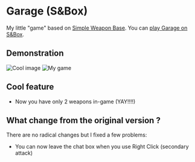 # Garage (S&Box)

My little "game" based on [Simple Weapon Base](https://github.com/timmybo5/simple-weapon-base).
You can [play Garage on S&Box](https://asset.party/looobsoft/garage).

## Demonstration
![Cool image](https://img.youtube.com/vi/Rxt6uaDyAfI/maxresdefault.jpg)
![My game](https://cdn.sbox.game/org/looobsoft/garage/screenshots/c8d0608b-2e43-4f89-af9c-1f9a6c4aab12.jpg)

## Cool feature
* Now you have only 2 weapons in-game (YAY!!!!)

## What change from the original version ?
There are no radical changes but I fixed a few problems:
* You can now leave the chat box when you use Right Click (secondary attack)

